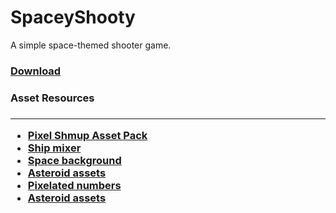 # SpaceyShooty

A simple space-themed shooter game.

<h3><a href="https://github.com/SasVel/SpaceyShooty/blob/master/SpaceyShooty.rar">Download</a></h3>

<h3>Asset Resources<h3/>
<hr/>
<ul>
  <li><a href="https://kenney.nl/assets/pixel-shmup">Pixel Shmup Asset Pack</a></li>
  <li><a href="https://kenney.itch.io/ship-mixer">Ship mixer</a></li>
  <li><a href="https://piiixl.itch.io/space">Space background</a></li>
  <li><a href="https://arcadeisland.itch.io/space-shooter-wang-tiles">Asteroid assets</a></li>
  <li><a href="https://opengameart.org/content/pixel-numbers">Pixelated numbers</a></li>
  <li><a href="https://arcadeisland.itch.io/space-shooter-wang-tiles">Asteroid assets</a></li>
</ul>


